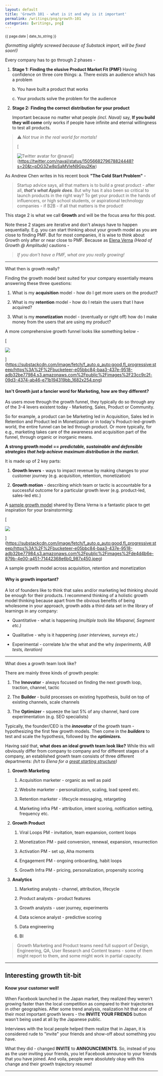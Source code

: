 ```yaml
---
layout: default
title: 'Growth 101 - what is it and why is it important'
permalink: /writings/png/growth-101
categories: [writings, png]
---
```

<small>{{ page.date | date_to_string }}</small>

*(formatting slightly screwed because of Substack import, will be fixed soon!)*

Every company has to go through 2 phases -

1.  **Stage 1:** **Finding the elusive Product Market Fit (PMF)**
    Having confidence on three core things:
    a. There exists an audience which has a problem
        
    b. You have built a product that works
        
    c. Your products solve the problem for the audience
        
2.  **Stage 2:** **Finding the correct distribution for your product**
    
    Important because no matter what people *(incl. Naval)* say, **If you build they will come** only works if people have infinite and eternal willingness to test all products.
    

> ⚠️ *Not true in the real world for mortals!*
> 
> [
> 
> ![Twitter avatar for @naval](https://substackcdn.com/image/twitter_name/w_96/naval.jpg)](https://twitter.com/naval/status/1505668279678824448?s=20&t=pDG3Zw8pSaMVIeN9Gpu2Kw)

As Andrew Chen writes in his recent book **"The Cold Start Problem"** -

> Startup advice says, all that matters is to build a great product - after all, _**that's what Apple does**_. But why has it also been so critical to launch products in the right way? To get your product in the hands of influencers, or high school students, or aspirational technology companies - if B2B - if all that matters is the product!

This stage 2 is what we call **Growth** and will be the focus area for this post.

Note these 2 stages are iterative and don't always have to happen sequentially. E.g. you can start thinking about your growth model as you are close to finding PMF. But for most companies, it is wise to think about Growth only after or near close to PMF. Because as [Elena Verna](https://www.linkedin.com/in/elenaverna/) _(Head of Growth @ Amplitude)_ cautions -

> *If you don't have a PMF, what are you really growing!*

* * *

What then is growth really?


Finding the growth model best suited for your company essentially means answering these three questions:

1.  What is my **acquisition** model - how do I get more users on the product?
    
2.  What is my **retention** model - how do I retain the users that I have acquired?
    
3.  What is my **monetization** model - (eventually or right off) how do I make money from the users that are using my product?
    

A more comprehensive growth funnel looks like something below -

[

![](https://bucketeer-e05bbc84-baa3-437e-9518-adb32be77984.s3.amazonaws.com/public/images/23cc9c2f-09d3-4374-ab46-e71b194319bb_1682x254.png)



](https://substackcdn.com/image/fetch/f_auto,q_auto:good,fl_progressive:steep/https%3A%2F%2Fbucketeer-e05bbc84-baa3-437e-9518-adb32be77984.s3.amazonaws.com%2Fpublic%2Fimages%2F23cc9c2f-09d3-4374-ab46-e71b194319bb_1682x254.png)

#### Isn't Growth just a fancier word for Marketing, how are they different?

As users move through the growth funnel, they typically do so through any of the 3-4 levers existent today - Marketing, Sales, Product or Community.

So for example, a product can be Marketing led in Acquisition, Sales led in Retention and Product led in Monetization or in today's Product-led-growth world, the entire funnel can be led through product. Or more typically, for e.g., marketing takes care of the awareness and acquisition part of the funnel, through organic or inorganic means.

**A strong growth model ==** _**predictable, sustainable and defensible strategies that help achieve maximum distribution in the market.**_ 

It is made up of 2 key parts:

1.  **Growth levers** - ways to impact revenue by making changes to your customer journey (e.g. acquisition, retention, monetization)
    
2.  **Growth motion** - describing which team or tactic is accountable for a successful outcome for a particular growth lever (e.g. product-led, sales-led etc.)
    

A [sample growth model](https://miro.com/app/board/o9J_lmREpH0=/) shared by Elena Verna is a fantastic place to get inspiration for your brainstorming:

[

![](https://bucketeer-e05bbc84-baa3-437e-9518-adb32be77984.s3.amazonaws.com/public/images/de4d4b6e-879b-4e00-a451-71442368e6b0_987x450.jpeg)



](https://substackcdn.com/image/fetch/f_auto,q_auto:good,fl_progressive:steep/https%3A%2F%2Fbucketeer-e05bbc84-baa3-437e-9518-adb32be77984.s3.amazonaws.com%2Fpublic%2Fimages%2Fde4d4b6e-879b-4e00-a451-71442368e6b0_987x450.jpeg)

A sample growth model across acquisition, retention and monetization

#### Why is growth important?

A lot of founders like to think that sales and/or marketing led thinking should be enough for their products. I recommend thinking of a holistic growth model thinking because apart from the obvious benefits of being wholesome in your approach, growth adds a third data set in the library of learnings in any company:

*   Quantitative - what is happening _(multiple tools like Mixpanel, Segment etc.)_
    
*   Qualitative - why is it happening _(user interviews, surveys etc.)_
    
*   Experimental - correlate b/w the what and the why _(experiments, A/B tests, iteration)_
    

* * *

What does a growth team look like?

There are mainly three kinds of growth people:

1.  The **Innovator** - always focused on finding the next growth loop, traction, channel, tactic
    
2.  The **Builder** - build processes on existing hypothesis, build on top of existing channels, scale channels
    
3.  The **Optimizer** - squeeze the last 5% of any channel, hard core experimentation (e.g. SEO specialists)
    

Typically, the founder/CEO is the _**innovator**_ of the growth team - hypothesizing the first few growth models. Then come in the _**builders**_ to test and scale the hypothesis, followed by the _**optimizers.**_

Having said that, **what does an ideal growth team look like?** While this will obviously differ from company to company and for different stages of a company, an established growth team consists of three different departments: _(h/t to Elena for a [great starting structure](https://miro.com/miroverse/growth-team-structure/))_

1.  **Growth Marketing**
    
    1.  Acquisition marketer - organic as well as paid
        
    2.  Website marketer - personalization, scaling, load speed etc.
        
    3.  Retention marketer - lifecycle messaging, retargeting
        
    4.  Marketing infra PM - attribution, intent scoring, notification setting, frequency etc.
        
2.  **Growth Product**
    
    1.  Viral Loops PM - invitation, team expansion, content loops
        
    2.  Monetization PM - paid conversion, renewal, expansion, resurrection
        
    3.  Activation PM - set up, Aha moments
        
    4.  Engagement PM - ongoing onboarding, habit loops
        
    5.  Growth Infra PM - pricing, personalization, propensity scoring
        
3.  **Analytics**
    
    1.  Marketing analysts - channel, attribution, lifecycle
        
    2.  Product analysts - product features
        
    3.  Growth analysts - user journey, experiments
        
    4.  Data science analyst - predictive scoring
        
    5.  Data engineering
        
    6.  BI
        

> Growth Marketing and Product teams need full support of Design, Engineering, QA, User Research and Content teams - some of them might report to them, and some might work in partial capacity.

* * *

Interesting growth tit-bit
--------------------------

#### Know your customer well!

When Facebook launched in the Japan market, they realized they weren't growing faster than the local competition as compared to their trajectories in other geographies. After some trend analysis, realization hit that one of their most important growth levers - the **INVITE YOUR FRIENDS** button wasn't being used at all by the Japanese public.

Interviews with the local people helped them realize that in Japan, it is considered rude to "invite" your friends and show-off about something you have.

What they did - changed **INVITE** to **ANNOUNCEMENTS**. So, instead of you as the user inviting your friends, you let Facebook announce to your friends that you have joined. And voila, people were absolutely okay with this change and their growth trajectory resume!

* * *
